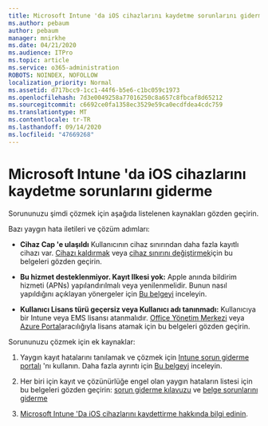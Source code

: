 ```yaml
---
title: Microsoft Intune 'da iOS cihazlarını kaydetme sorunlarını giderme
ms.author: pebaum
author: pebaum
manager: mnirkhe
ms.date: 04/21/2020
ms.audience: ITPro
ms.topic: article
ms.service: o365-administration
ROBOTS: NOINDEX, NOFOLLOW
localization_priority: Normal
ms.assetid: d717bcc9-1cc1-44f6-b5e6-c1bc059c1973
ms.openlocfilehash: 7d3e0049258a77016250c8a657c8fbcaf8d65212
ms.sourcegitcommit: c6692ce0fa1358ec3529e59ca0ecdfdea4cdc759
ms.translationtype: MT
ms.contentlocale: tr-TR
ms.lasthandoff: 09/14/2020
ms.locfileid: "47669268"
---
```

# <a name="troubleshoot-issues-with-enrolling-ios-devices-in-microsoft-intune"></a>Microsoft Intune 'da iOS cihazlarını kaydetme sorunlarını giderme

Sorununuzu şimdi çözmek için aşağıda listelenen kaynakları gözden geçirin. 
  
Bazı yaygın hata iletileri ve çözüm adımları:
  
- **Cihaz Cap 'e ulaşıldı** Kullanıcının cihaz sınırından daha fazla kayıtlı cihazı var. [Cihazı kaldırmak](https://docs.microsoft.com/intune/devices-wipe) veya [cihaz sınırını değiştirmek](https://docs.microsoft.com/intune/enrollment-restrictions-set#set-device-limit-restrictions)için bu belgeleri gözden geçirin.
    
- **Bu hizmet desteklenmiyor. Kayıt Ilkesi yok:** Apple anında bildirim hizmeti (APNs) yapılandırılmalı veya yenilenmelidir. Bunun nasıl yapıldığını açıklayan yönergeler için [Bu belgeyi](https://docs.microsoft.com/intune/apple-mdm-push-certificate-get) inceleyin. 
    
- **Kullanıcı Lisans türü geçersiz veya Kullanıcı adı tanınmadı:** Kullanıcıya bir Intune veya EMS lisansı atanmalıdır. [Office Yönetim Merkezi](https://docs.microsoft.com/intune/licenses-assign) veya [Azure Portal](https://docs.microsoft.com/azure/active-directory/license-users-groups)aracılığıyla lisans atamak için bu belgeleri gözden geçirin.
    
Sorununuzu çözmek için ek kaynaklar:
  
1. Yaygın kayıt hatalarını tanılamak ve çözmek için [Intune sorun giderme portalı](https://devicemanagement.microsoft.com/#blade/Microsoft_Intune_DeviceSettings/TroubleshootBlade) 'nı kullanın. Daha fazla ayrıntı için [Bu belgeyi](https://docs.microsoft.com/intune/help-desk-operators) inceleyin. 
    
2. Her biri için kayıt ve çözünürlüğe engel olan yaygın hataların listesi için bu belgeleri gözden geçirin: [sorun giderme kılavuzu](https://support.microsoft.com/help/4039809/troubleshooting-ios-device-enrollment-in-intune) ve [belge sorunlarını giderme](https://docs.microsoft.com/intune-classic/troubleshoot/troubleshoot-device-enrollment-in-intune)
    
3. [Microsoft Intune 'Da iOS cihazlarını kaydettirme hakkında bilgi edinin](https://docs.microsoft.com/intune/ios-enroll).
    

